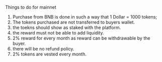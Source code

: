 Things to do for mainnet

1) Purchase from BNB is done in such a way that 1 Dollar = 1000 tokens;
2) The tokens purchased are not transferred to buyers wallet. 
3) the toekns should show as staked with the platform. 
4) the reward must not be able to add liquidity. 
5) 2% reward for every month as reward can be withdrawable by the buyer. 
6) there will be no refund policy. 
7) 2% tokens are vested every month. 
  